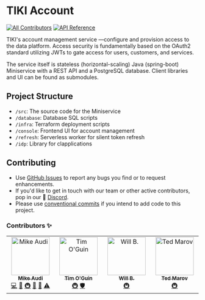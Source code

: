 # TIKI Account

<!-- ALL-CONTRIBUTORS-BADGE:START - Do not remove or modify this section -->
[![All Contributors](https://img.shields.io/badge/all_contributors-4-orange.svg?style=flat-square)](#contributors-)<!-- ALL-CONTRIBUTORS-BADGE:END --> <a href="https://mytiki.com/reference"><img alt="API Reference" src="https://img.shields.io/badge/-API_Reference-white?style=flat-square&logo=ReadMe&logoColor=white&labelColor=018EF5&color=018EF5"></a>


TIKI's account management service —configure and provision access to the data platform. Access security is fundamentally based on the OAuth2 standard utilizing JWTs to gate access for users, customers, and services.

The service itself is stateless (horizontal-scaling) Java (spring-boot) Miniservice with a REST API and a PostgreSQL database. Client libraries and UI can be found as submodules.

## Project Structure

- `/src`: The source code for the Miniservice
- `/database`: Database SQL scripts
- `/infra`: Terraform deployment scripts
- `/console`: Frontend UI for account management
- `/refresh`: Serverless worker for silent token refresh
- `/idp`: Library for clapplications

## Contributing

- Use [GitHub Issues](https://github.com/tiki/tiki-account/issues) to report any bugs you find or to request enhancements.
- If you'd like to get in touch with our team or other active contributors, pop in our 👾 [Discord](https://discord.gg/tiki).
- Please use [conventional commits](https://www.conventionalcommits.org/en/v1.0.0/) if you intend to add code to this project.


### Contributors ✨

<!-- ALL-CONTRIBUTORS-LIST:START - Do not remove or modify this section -->
<!-- prettier-ignore-start -->
<!-- markdownlint-disable -->
<table>
  <tbody>
    <tr>
      <td align="center" valign="top" width="14.28%"><a href="http://mytiki.com"><img src="https://avatars.githubusercontent.com/u/3769672?v=4?s=100" width="100px;" alt="Mike Audi"/><br /><sub><b>Mike Audi</b></sub></a><br /><a href="https://github.com/tiki/tiki-account/commits?author=mike-audi" title="Code">💻</a> <a href="https://github.com/tiki/tiki-account/pulls?q=is%3Apr+reviewed-by%3Amike-audi" title="Reviewed Pull Requests">👀</a> <a href="#infra-mike-audi" title="Infrastructure (Hosting, Build-Tools, etc)">🚇</a> <a href="#maintenance-mike-audi" title="Maintenance">🚧</a> <a href="https://github.com/tiki/tiki-account/commits?author=mike-audi" title="Documentation">📖</a> <a href="https://github.com/tiki/tiki-account/commits?author=mike-audi" title="Tests">⚠️</a></td>
      <td align="center" valign="top" width="14.28%"><a href="https://github.com/timoguin"><img src="https://avatars.githubusercontent.com/u/671968?v=4?s=100" width="100px;" alt="Tim O'Guin"/><br /><sub><b>Tim O'Guin</b></sub></a><br /><a href="#infra-timoguin" title="Infrastructure (Hosting, Build-Tools, etc)">🚇</a> <a href="#security-timoguin" title="Security">🛡️</a></td>
      <td align="center" valign="top" width="14.28%"><a href="https://github.com/wsb1994"><img src="https://avatars.githubusercontent.com/u/36477199?v=4?s=100" width="100px;" alt="Will B."/><br /><sub><b>Will B.</b></sub></a><br /><a href="#infra-wsb1994" title="Infrastructure (Hosting, Build-Tools, etc)">🚇</a></td>
      <td align="center" valign="top" width="14.28%"><a href="http://tedmarov.github.io"><img src="https://avatars.githubusercontent.com/u/68402820?v=4?s=100" width="100px;" alt="Ted Marov"/><br /><sub><b>Ted Marov</b></sub></a><br /><a href="#infra-tedmarov" title="Infrastructure (Hosting, Build-Tools, etc)">🚇</a></td>
    </tr>
  </tbody>
</table>

<!-- markdownlint-restore -->
<!-- prettier-ignore-end -->

<!-- ALL-CONTRIBUTORS-LIST:END -->
